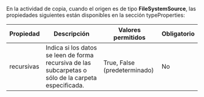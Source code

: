 En la actividad de copia, cuando el origen es de tipo **FileSystemSource**, las propiedades siguientes están disponibles en la sección typeProperties:

| Propiedad | Descripción | Valores permitidos | Obligatorio |
| -------- | ----------- | -------------- | -------- |
| recursivas | Indica si los datos se leen de forma recursiva de las subcarpetas o sólo de la carpeta especificada. | True, False (predeterminado)| No | 